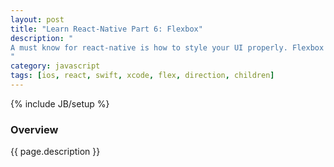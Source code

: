 ```yaml
---
layout: post
title: "Learn React-Native Part 6: Flexbox"
description: "
A must know for react-native is how to style your UI properly. Flexbox helps a lot and makes things much easier! I will be updating this post in the future but for now there's [this post](http://moduscreate.com/aligning-children-using-flexbox-in-react-native/) by [Crysfel Villa](http://moduscreate.com/author/crysfel/) which is amazing!
"
category: javascript
tags: [ios, react, swift, xcode, flex, direction, children]
---
```

{% include JB/setup %}

<!-- Overview -->
<h3>Overview</h3>

{{ page.description }}
